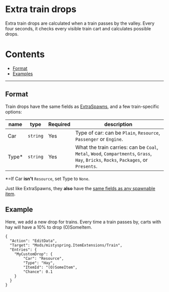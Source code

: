 # Extra train drops

Extra train drops are calculated when a train passes by the valley.
Every four seconds, it checks every visible train cart and calculates possible drops.

# Contents

* [Format](#format)
* [Examples](#examples)

--------------------

## Format

Train drops have the same fields as [ExtraSpawns](https://github.com/misty-spring/StardewMods/blob/main/ItemExtensions/docs/ExtraSpawns.md), and a few train-specific options:


| name   | type                  | Required | description                                                                                                                           |
|--------|-----------------------|----------|---------------------------------------------------------------------------------------------------------------------------------------|
| Car    | `string`              | Yes      | Type of car: can be `Plain`, `Resource`, `Passenger` or `Engine`.                                                                     |
| Type\* | `string`              | Yes      | What the train carries: can be `Coal`, `Metal`, `Wood`, `Compartments`, `Grass`, `Hay`, `Bricks`, `Rocks`, `Packages`, or `Presents`. |

*=If Car **isn't** `Resource`, set Type to `None`.

Just like ExtraSpawns, they **also** have the [same fields as any spawnable item](https://stardewvalleywiki.com/Modding:Item_queries#Item_spawn_fields).


## Example

Here, we add a new drop for trains.
Every time a train passes by, carts with hay will have a 10% to drop (O)SomeItem.

```jsonc
{
  "Action": "EditData",
  "Target": "Mods/mistyspring.ItemExtensions/Train",
  "Entries": {
    "MyCustomDrop": {
        "Car": "Resource",
        "Type": "Hay",
        "ItemId": "(O)SomeItem",
        "Chance": 0.1
    }
  }
}
```
